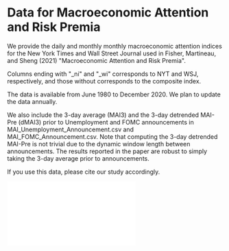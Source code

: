 # Data for Macroeconomic Attention and Risk Premia

We provide the daily and monthly monthly macroeconomic attention indices for the New York Times and Wall Street Journal used in Fisher, Martineau, and Sheng (2021) "Macroeconomic Attention and Risk Premia".

Columns ending with "_ni" and "_wi" corresponds to NYT and WSJ, respectively, and those without corresponds to the composite index. 

The data is available from June 1980 to December 2020. We plan to update the data annually. 

We also include the 3-day average (MAI3) and the 3-day detrended MAI-Pre (dMAI3) prior to Unemployment and FOMC announcements in MAI_Unemployment_Announcement.csv and MAI_FOMC_Announcement.csv. Note that computing the 3-day detrended MAI-Pre is not trivial due to the dynamic window length between announcements. The results reported in the paper are robust to simply taking the 3-day average prior to announcements. 

If you use this data, please cite our study accordingly. 

![](figure-1_unemployment_mai.pdf)